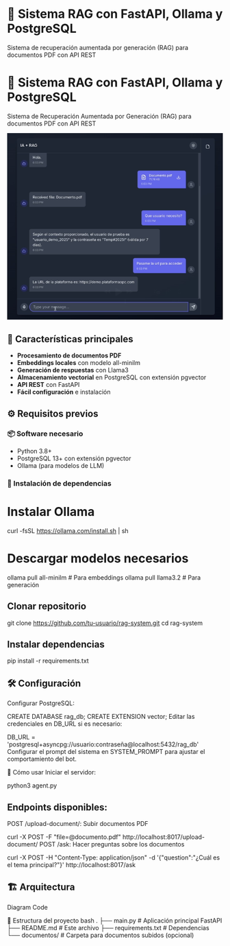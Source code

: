 # 🤖 Sistema RAG con FastAPI, Ollama y PostgreSQL
Sistema de recuperación aumentada por generación (RAG) para documentos PDF con API REST
# 🤖 Sistema RAG con FastAPI, Ollama y PostgreSQL

Sistema de Recuperación Aumentada por Generación (RAG) para documentos PDF con API REST

![Interfaz de ejemplo](./interface.png)

## 🚀 Características principales
- **Procesamiento de documentos PDF**
- **Embeddings locales** con modelo all-minilm
- **Generación de respuestas** con Llama3
- **Almacenamiento vectorial** en PostgreSQL con extensión pgvector
- **API REST** con FastAPI
- **Fácil configuración** e instalación

## ⚙️ Requisitos previos

### 📦 Software necesario
- Python 3.8+
- PostgreSQL 13+ con extensión pgvector
- Ollama (para modelos de LLM)

### 🔧 Instalación de dependencias


# Instalar Ollama
curl -fsSL https://ollama.com/install.sh | sh

# Descargar modelos necesarios
ollama pull all-minilm  # Para embeddings
ollama pull llama3.2    # Para generación


## Clonar repositorio
git clone https://github.com/tu-usuario/rag-system.git
cd rag-system

## Instalar dependencias
pip install -r requirements.txt

## 🛠️ Configuración
Configurar PostgreSQL:

CREATE DATABASE rag_db;
CREATE EXTENSION vector;
Editar las credenciales en DB_URL si es necesario:

DB_URL = 'postgresql+asyncpg://usuario:contraseña@localhost:5432/rag_db'
Configurar el prompt del sistema en SYSTEM_PROMPT para ajustar el comportamiento del bot.

🚀 Cómo usar
Iniciar el servidor:

python3 agent.py

## Endpoints disponibles:
POST /upload-document/: Subir documentos PDF

curl -X POST -F "file=@documento.pdf" http://localhost:8017/upload-document/
POST /ask: Hacer preguntas sobre los documentos


curl -X POST -H "Content-Type: application/json" -d '{"question":"¿Cuál es el tema principal?"}' http://localhost:8017/ask

## 🏗️ Arquitectura
Diagram
Code


📂 Estructura del proyecto
bash
.
├── main.py               # Aplicación principal FastAPI
├── README.md             # Este archivo
├── requirements.txt      # Dependencias
└── documentos/           # Carpeta para documentos subidos (opcional)
